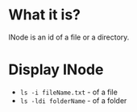 # What it is?

INode is an id of a file or a directory.

# Display INode

- `ls -i fileName.txt` - of a file
- `ls -ldi folderName` - of a folder